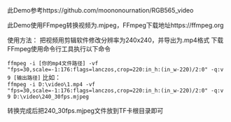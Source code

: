 此Demo参考https://github.com/moononournation/RGB565_video

此Demo使用FFmpeg转换视频为.mjpeg，FFmpeg下载地址https://ffmpeg.org

使用方法：
把视频用剪辑软件修改分辨率为240x240，并导出为.mp4格式
下载FFmpeg使用命令行工具执行以下命令

`
ffmpeg -i [你的mp4文件路径] -vf "fps=30,scale=-1:176:flags=lanczos,crop=220:in_h:(in_w-220)/2:0" -q:v 9 [输出路径]
`
比如：  
`
ffmpeg -i D:\video\1.mp4 -vf "fps=30,scale=-1:176:flags=lanczos,crop=220:in_h:(in_w-220)/2:0" -q:v 9 D:\video\240_30fps.mjpeg
`

转换完成后把240_30fps.mjpeg文件放到TF卡根目录即可
